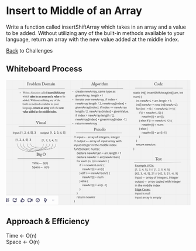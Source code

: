 # Insert to Middle of an Array
<!-- Description of the challenge -->
Write a function called insertShiftArray which takes in an array and a value to be added. Without utilizing any of the built-in methods available to your language, return an array with the new value added at the middle index.

[Back](../README.md) to Challenges

## Whiteboard Process
<!-- Embedded whiteboard image -->
![whiteboard](array-insert-shift.png)

## Approach & Efficiency
<!-- What approach did you take? Discuss Why. What is the Big O space/time for this approach? -->
Time ← O(n)  
Space ← O(n)
